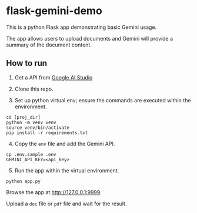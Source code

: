 # flask-gemini-demo

This is a python Flask app demonstrating basic Gemini usage. 

The app allows users to upload documents and Gemini will provide a summary of the document content.

## How to run
1. Get a API from [Google AI Studio](https://aistudio.google.com/)

2. Clone this repo.

3. Set up python virtual env; ensure the commands are executed within the environment.

```
cd [proj_dir]
python -m venv venv
source venv/bin/activate
pip install -r requirements.txt
```

4. Copy the `env` file and add the Gemini API.

```
cp .env.sample .env
GEMINI_API_KEY=<api_key>
```

5. Run the app within the virtual environment.
```
python app.py
```

Browse the app at http://127.0.0.1:9999.

Upload a `doc` file or `pdf` file and wait for the result.